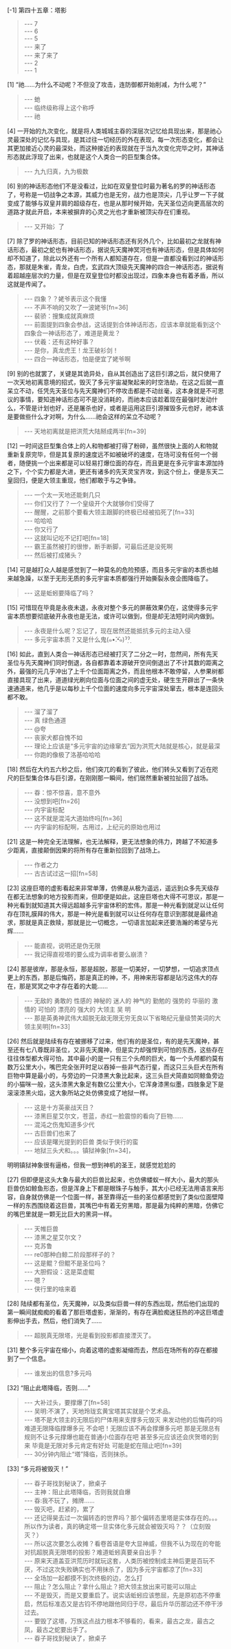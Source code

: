 
[-1] 第四十五章：塔影
>--- 7<br>
>--- 6<br>
>--- 5<br>
>--- 来了<br>
>--- 来了来了<br>
>--- 2<br>
>--- 1<br>

[1] “祂……为什么不动呢？不但没了攻击，连防御都开始削减，为什么呢？”
>--- 虵<br>
>--- 临终级称得上这个称呼<br>
>--- 祂<br>

[4] 一开始的九次变化，就是将人类城城主昋的深层次记忆给具现出来，那是祂心灵最深处的记忆与具现，是其过往一切经历的外在表现，每一次形态变化，都会让其更加接近心灵的最深处，而这种接近的表现就在于当九次变化完毕之时，其神话形态就此浮现了出来，也就是这个人类合一的巨型集合体。
>--- 九九归真，九为极数<br>

[6] 别的神话形态他们不是没看过，比如在双皇登位时最为著名的罗的神话形态了，号称是一切战争之本源，其威力也是无穷，战力也是顶尖，几乎让罗一下子就变成了能够与双皇并肩的超级存在，也是从那时候开始，先天圣位迈向更高层次的道路才就此开启，本来被摒弃的心灵之光也才重新被顶尖存在们重视。
>--- 又开始氵了<br>

[7] 除了罗的神话形态，目前已知的神话形态还有另外几个，比如最初之龙就有神话形态，最初之蛇也有神话形态，据说先天魔神冥河也有神话形态，但是具体如何却不知道了，除此以外还有一个所有人都知道存在，但是一直都没看到过的神话形态，那就是朱雀，青龙，白虎，玄武四大顶级先天魔神的四合一神话形态，据说有着超越座层次的力量，但是在双皇登位时都没出现过，四象本身也有着矛盾，所以这就是传闻了。
>--- 四象？？姥爷表示这个我懂<br>
>--- 不声不响的又吹了一波姥爷[fn=36]<br>
>--- 裴骄：搜集成就真麻烦<br>
>--- 前面提到四象会参战，这话提到合体神话形态，应该本章就能看到这个四象合一神话形态了，难道是黄龙？<br>
>--- 伏羲：还有这种好事？<br>
>--- 是你，真龙虎王！龙王破衫剑！<br>
>--- 四合一神话形态，怕是便宜了姥爷啊<br>

[9] 别的也就罢了，关键是其诡异处，自从其创造出了这巨引源之后，就只使用了一次天地初离意境的招式，毁灭了多元宇宙凝聚起来的时空浩劫，在这之后就一直呆立不动，任凭先天圣位与先天魔神们不停攻击都是不动丝毫，这本身就是不可思议的事情，要知道神话形态可不是没消耗的，而祂本应该趁着现在最强时发动什么，不管是计划也好，还是屠杀也好，或者是运用这巨引源摧毁多元也好，祂本该是要做些什么才对啊，为什么……祂会这样的呆立不动呢？
>--- 天地初离就是把洪荒大陆掰成两半[fn=39]<br>

[12] 一时间这巨型集合体上的人和物都被打得了粉碎，虽然很快上面的人和物就重新复原完毕，但是其复原的速度远不如被破坏的速度，在场可没有任何一个弱者，随便挑一个出来都是可以轻易打爆位面的存在，而且更是在多元宇宙本源加持之下，个个实力都是大进，更还有诸多的先天灵宝齐攻，到这个份上，便是东天二皇回归，便是大领主重现，他们都敢于与之争锋。
>--- 一个太一天地还能剩几只<br>
>--- 你们又行了？一个皇级开个大就够你们受得了<br>
>--- 醒醒，之前那个要看大领主跟脚的终极已经被掐死了[fn=33]<br>
>--- 哈哈哈<br>
>--- 你又行了<br>
>--- 这就叫记吃不记打吧[fn=18]<br>
>--- 霸王虽然被打的很惨，断手断脚，可最后还是没死啊<br>
>--- 然后被打成猪头？<br>

[14] 可是越打众人越是感觉到了一种莫名的危险预感，而且多元宇宙的本质也越来越急躁，以至于无形无质的多元宇宙本质都强行开始撕裂永夜企图降临了。
>--- 这是蚯蚓要降临了吗？<br>

[15] 可惜现在毕竟是永夜未退，永夜对整个多元的屏蔽效果仍在，这使得多元宇宙本质想要彻底破开永夜也是无法，或许可以做到，但是却无法短时间内做到。
>--- 永夜是什么呢？忘记了，现在居然还能抵抗多元的主动入侵<br>
>--- 多元宇宙本质？又是什么鬼(๑•̌.•̑๑)ˀ̣ˀ̣<br>

[16] 如此，直到人类合一神话形态已经被打灭了二分之一时，忽然间，所有先天圣位与先天魔神们同时倒退，各自都靠着本源破开空间倒退出了不计其数的距离之外，最强的元几乎冲出了上千个位面距离之外，而且他根本不敢停留，人参果树都直接具现了出来，道道绿光刷向位面与位面之间的虚无处，硬生生开辟出了一条快速通道来，他几乎是以每秒上千个位面的速度向多元宇宙深处窜去，根本是连回头都不敢。
>--- 溜了溜了<br>
>--- 真 绿色通道<br>
>--- @夸<br>
>--- 丧家犬都自愧不如<br>
>--- 理论上应该是“多元宇宙的边缘窜去”因为洪荒大陆就是核心，就是最深<br>
>--- 你跑的像极了洛基哈哈哈<br>

[18] 然后在大约五六秒之后，他们突兀的看到了彼此，他们转头又看到了近在咫尺的巨型集合体与巨引源，在刚刚那一瞬间，他们居然重新被拉扯回了战场。
>--- 昋：惊不惊喜，意不意外<br>
>--- 没想到吧[fn=26]<br>
>--- 内宇宙标配<br>
>--- 这不就是混沌大道始终吗[fn=36]<br>
>--- 内宇宙的标配啊，古用过，上纪元的原始也用过<br>

[21] 这是一种完全无法理解，也无法解释，更无法想象的伟力，跨越了不知道多少距离，直接颠倒因果的将所有存在重新拉回到了战场上。
>--- 作者之力<br>
>--- 古古试过这一招[fn=58]<br>

[23] 这座巨塔的虚影看起来非常单薄，仿佛是从极为遥远，遥远到众多先天级存在都无法想象的地方投影而来，但即便是如此，这座巨塔也大得不可思议，那是一种光看到就知道其大得远超越多元宇宙体积的宏伟，那是一种光看到就足以让任何存在顶礼膜拜的伟大，那是一种光是看到就可以让任何存在意识到那就是最终追求，那就是真正救赎，那就是比一切概念，一切语言加起来还要浩瀚的希望与光辉……
>--- 能直视，说明还是伪无限<br>
>--- 我记得直视塔的要么成为调率者要么崩溃？<br>

[24] 那是彼岸，那是永恒，那是超脱，那是一切美好，一切梦想，一切追求顶点更上的东西，那是后悔药，那是真正的神，不，用神来形容都是玷污这伟大的存在，那是冥冥之中才存在着的大能……
>--- 无敌的
勇敢的
性感的
神秘的
迷人的
神气的
勤勉的
强势的
华丽的
激情的
可怕的
漂亮的
强大的
大领主
吴   明<br>
>--- 那是英勇神武伟大超脱无敌无限无穷无良以下省略纪元量级赞美词的大领主吴明[fn=33]<br>

[26] 然后就是陆续有存在被挪移了过来，他们有的是圣位，有的是先天魔神，甚至还有七八尊既非圣位，又非先天魔神，但是实力却强悍到可怕的东西，这些存在往往体型都大得可怕，其中最小的是一只有三个头颅的巨犬，每一个头颅都约莫有数万公里大小，嘴巴完全张开时足以吞掉一些非气态行星，而这只三头巨犬在所有巨物中算是最小的，与旁边的一只漆黑大象比起来，这三头巨犬简直如同鲸鱼旁边的小猫咪一般，这头漆黑大象足有数亿公里大小，它浑身漆黑似墨，四肢象足下是滚滚漆黑火焰，这大象所站之处仿佛变成了地狱一样。
>--- 这是十方英豪战天日？<br>
>--- 漆黑巨星艾尔文，苍蓝，赤红一脸震惊的看向了巨物……<br>
>--- 混沌之伤鬼知道多少代<br>
>--- 古巨兽们也来了<br>
>--- 应该是曙光提到的巨兽  类似于侠行的蛮<br>
>--- 地狱三头犬和。。。镇狱神象[fn=34]，

明明镇狱神象很有逼格，但我一想到神机的圣王，就感觉尬尬的<br>

[27] 但即便是这头大象与最大的巨兽比起来，也仿佛蝼蚁一样大小，最大的那头巨兽仿如鲸鱼形态，但是浑身上下都是眼珠子与触手，其大小已经无法用语言来形容，自身就仿佛是一个位面一样，甚至靠得近一些的圣位都感觉到了类似位面壁障一样的东西围绕着这巨兽，其嘴巴中有着无穷黑暗，那是最为纯粹的黑暗，仿佛它的嘴巴里就是一颗无比巨大的黑洞一样。
>--- 天帷巨兽<br>
>--- 漆黑之星艾尔文？<br>
>--- 克苏鲁<br>
>--- re0那种白鲸二阶段那样子的？<br>
>--- 这是鲲？但鲲不是圣位吗？<br>
>--- 大胆假设：这是菜虚鲲<br>
>--- 嗯？<br>
>--- 侠行里的啥来着<br>

[28] 陆续都有圣位，先天魔神，以及类似巨兽一样的东西出现，然后他们出现的第一瞬间就痴痴的看着了那巨塔虚影，渐渐的，有存在满脸痴迷狂热的冲这巨塔虚影伸出手去，然后，他们消失了……
>--- 超脱真无限塔，光是看到投影都直接湮灭了。<br>

[31] 整个多元宇宙在缩小，向着这塔的虚影凝缩而去，然后在场所有的存在都接到了一个信息。
>--- 谁发出的信息?多元吗<br>

[32] “阻止此塔降临，否则……”
>--- 大补过头，要撑爆了[fn=58]<br>
>--- 吴明:不演了，天地玲珑玄黄宝塔其实就是个艺术品。<br>
>--- 塔不是大领主的无限后的尸体用来支撑多元毁灭 来发动他的后悔药的吗 难道无限降临撑爆多元 不会吧！无限应该不再会撑爆多元吧 那是无限总有规则不让多元撑爆也能在普通小位面存在吧 甚至多元应该还会庆贺塔的到来 毕竟是无限对多元肯定有好处 可能是蛇在阻止吧[fn=39]<br>
>--- 30分钟内阻止“塔”降临，否则抹杀。<br>

[33] “多元将被毁灭！”
>--- 昋子哥找到秘诀了，掀桌子<br>
>--- 主神：阻止此塔降临，否则我就自爆<br>
>--- 昋:我不玩了，摊牌……<br>
>--- 毁灭吧，赶紧的，累了<br>
>--- 还记得昊去过一次偏转态的世界吗？那个偏转态里塔是实体存在的。。。所以作为读者，真的确定塔一旦实体化多元就会被毁灭吗？？（立刻毁灭？）<br>
>--- 所以这次要怎么收摊？看卷首语是夸大显神威，但我不认为现在的夸能对抗超脱真无限塔的投影？难道蚯蚓真要亲自出手？<br>
>--- 原来天道盖亚洪荒历时就玩这套，人类历被控制成主神后更是百玩不厌，不过这次失败确实也不用抹杀了，因为多元宇宙都凉了[fn=33]<br>
>--- 全场加一起都摸不到次终极的边，怎么打<br>
>--- 阻止？怎么阻止？拿什么阻止？把大领主放出来可能可以阻止<br>
>--- 不是毁灭，而是又要重启了。说实话蚯蚓应该憋屈，先是原初态不停重启，然后标准态又是古钧不停地跟他同归于尽，最后升华历那边还不停干涉过去。<br>
>--- 要毁了这塔，万族这点战力根本不够看的，看来，最古之龙，最古之凤，最古之蛇要出手了。<br>
>--- 昋子哥找到秘诀了，掀桌子<br>

